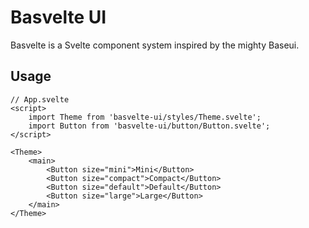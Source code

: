 # Basvelte UI

Basvelte is a Svelte component system inspired by the mighty Baseui.

## Usage

```svelte
// App.svelte
<script>
	import Theme from 'basvelte-ui/styles/Theme.svelte';
	import Button from 'basvelte-ui/button/Button.svelte';
</script>

<Theme>
	<main>
		<Button size="mini">Mini</Button>
		<Button size="compact">Compact</Button>
		<Button size="default">Default</Button>
		<Button size="large">Large</Button>
	</main>
</Theme>
```
